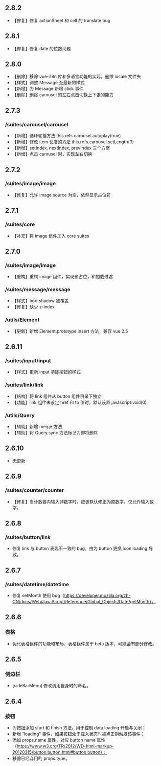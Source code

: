## 2.8.2

* 【修复】修复 actionSheet 和 cell 的 translate bug

## 2.8.1

* 【修复】修复 date 的位数问题

## 2.8.0

* 【删除】移除 vue-i18n 库和多语言功能的实现，删除 locale 文件夹
* 【样式】调整 Message 至最新的样式
* 【新增】为 Message 新增 click 事件
* 【删除】删除 carousel 的左右点击切换上下张的能力

## 2.7.3

### /suites/carousel/carousel

* 【新增】循环轮播方法 this.refs.carousel.autoplay(true)
* 【新增】修改 item 长度的方法 this.refs.carousel.setLength(3)
* 【新增】setIndex, nextIndex, prevIndex 三个方案
* 【新增】点击 carousel 时，实现左右切换

## 2.7.2

### /suites/image/image

* 【修复】允许 image source 为空，依然显示占位符

## 2.7.1

### /suites/core

* 【补充】将 image 组件加入 core suites

## 2.7.0

### /suites/image/image

* 【重构】重构 image 组件，实现预占位，和加载过渡

### /suites/message/message

* 【样式】box-shadow 被覆盖
* 【修复】缺少 z-index

### /utils/Element

* 【更新】新增 Element.prototype.insert 方法，兼容 vue 2.5

## 2.6.11

### /suites/input/input

* 【样式】更新 input 清除按钮的样式

### /suites/link/link

* 【结构】将 link 组件从 button 组件目录下独立
* 【功能】link 组件未设定 href 和 to 值时，默认设置 javascript:void(0)

### /utils/Query

* 【辅助】新增 merge 方法
* 【辅助】将 Query.sync 方法标记为即将删除

## 2.6.10

* 无更新

## 2.6.9

### /suites/counter/counter

* 【修复】当计数器内输入非数字时，应该默认修正为原数字，仅允许输入数字。

## 2.6.8

### /suites/button/link

* 修复 link 与 button 表现不一致的 bug，由为 button 更换 icon loading 导致。

## 2.6.7

### /suites/datetime/datetime

* 修复 setMonth 使用 bug（https://developer.mozilla.org/zh-CN/docs/Web/JavaScript/Reference/Global_Objects/Date/getMonth）。

## 2.6.6

### 表格

* 优化表格组件的功能和布局，表格组件属于 beta 版本，可能会有部分修改。

## 2.6.5

### 侧边栏

* [sideBarMenu] 修改调用自身时的命名。

## 2.6.4

### 按钮

* 为按钮添加 start 和 finish 方法，用于控制 data.loading 开启与关闭；
* 新增 “loading” 事件，如果按钮处于载入状态时被点击则触发该事件；
* 添加 props.name 属性，对应 button name 属性 （https://www.w3.org/TR/2012/WD-html-markup-20120315/button.button.html#button.button）；
* 移除已经弃用的 props.type。
